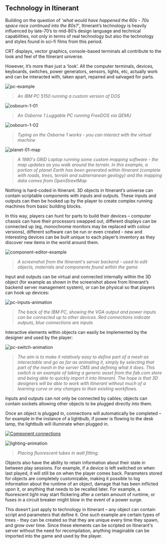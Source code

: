 ## Technology in Itinerant

Building on the question of _‘what would have happened the 60s - 70s space race continued into the 80s?’_, Itinerant’s technology is heavily influenced by late-70’s to mid-80’s design language and technical capabilities, not only in terms of real technology but also the technology and styles found in sci-fi films from this period.

CRT displays, vector graphics, console-based terminals all contribute to the look and feel of the Itinerant universe.

However, it’s more than just a ‘look’. All the computer terminals, devices, keyboards, switches, power generators, sensors, lights, etc, actually work and can be interacted with, taken apart, repaired and salvaged for parts.

![pc-example](img/pc-example.jpg)
> _An IBM PC 5150 running a custom version of DOS_

![osbourn-1-01](img/osbourn-1-01.jpg)
> _An Osborne 1 Luggable PC running FreeDOS via QEMU_

![osbourn-1-02](img/osbourn-1-02.jpg)
> _Typing on the Osborne 1 works - you can interact with the virtual machine_

![planet-01-map](img/planet-01-map.jpg)
> _A 1980's GRiD Laptop running some custom mapping software - the map updates as you walk around the terrain. In this example, a portion of planet Earth has been generated within Itinerant (complete with roads, trees, terrain and subterranean geology) and the mapping data comes from OpenStreetMap_

Nothing is hard-coded in Itinerant. 3D objects in Itinerant’s universe can contain scriptable components with inputs and outputs. These inputs and outputs can then be hooked up by the player to create complex running machines from basic building blocks.

In this way, players can hunt for parts to build their devices – computer chassis can have their processors swapped out, different displays can be connected up (eg, monochrome monitors may be replaced with colour versions), different software can be run or even created - new and interesting devices can be built unique to each player’s inventory as they discover new items in the world around them.

![component-editor-example](img/component-editor-example.jpg)
> _A screenshot from the Itinerant's server backend - used to edit objects, materials and components found within the game_

Input and outputs can be virtual and connected internally within the 3D object (for example as shown in the screenshot above from Itinerant’s backend server management system), or can be physical so that players can hook up devices:

![pc-inputs-animation](img/pc-inputs-animation.gif)
> _The back of the IBM PC, showing the VGA output and power inputs can be connected up to other devices. Red connections indicate outputs, blue connections are inputs_

Interactive elements within objects can easily be implemented by the designer and used by the player:

![pc-switch-animation](img/pc-switch-animation.gif)
> _The aim is to make it relatively easy to define part of a mesh as interactable and go as far as animating it, simply by selecting that part of the mesh in the server CMS and defining what it does. This switch is an example of taking a generic asset from the fab.com store and being able to quickly import it into Itinerant. The hope is that 3D designers will be able to work with Itinerant without much of a learning curve or any changes to their existing workflows._

Inputs and outputs can not only be connected by cables; objects can contain sockets allowing other objects to be plugged directly into them.

Once an object is plugged in, connections will automatically be completed – for example in the instance of a lightbulb, if power is flowing to the desk lamp, the lightbulb will illuminate when plugged in.

[![Component connections](img/component-connections.png)](https://vimeo.com/1044405062  "Connecting a generator up to a light bulb - Click to Watch")

![lighting-animation](img/lighting-animation.gif)
> _Placing fluorescent tubes in wall fitting._

Objects also have the ability to retain information about their state in between play sessions. For example, if a device is left switched on when last played, it will still be on when the player comes back. Parameters stored for objects are completely customizable, making it possible to log information about the runtime of an object, damage that has been inflicted upon it, or anything that needs to be recalled later. For example, a fluorescent light may start flickering after a certain amount of runtime, or fuses in a circuit breaker might blow in the event of a power surge.

This doesn’t just apply to technology in Itinerant – any object can contain script and parameters that define it. One such example are certain types of trees - they can be created so that they are unique every time they spawn, and grow over time. Since these elements can be scripted on Itinerant's server without the need for recompilation, anything imaginable can be imported into the game and used by the player.

